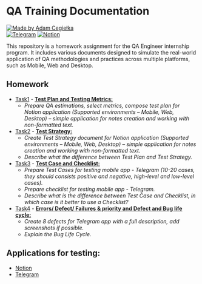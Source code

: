 # QA Training Documentation

[![Made by Adam Cegiełka](https://img.shields.io/badge/made%20by%20-Adam%20Cegielka-blue.svg?style=flat-square)](https://adamcegielka.pl) <br>
[![Telegram](https://img.shields.io/badge/Testing%20App-Telegram-24A1DE.svg?logo=telegram)](https://web.telegram.org)
[![Notion](https://img.shields.io/badge/Testing%20App-Notion-000000.svg?logo=notion)](https://www.notion.so)

This repository is a homework assignment for the QA Engineer internship program. It includes various documents designed to simulate the real-world application of QA methodologies and practices across multiple platforms, such as Mobile, Web and Desktop.

## Homework

- [Task1](https://github.com/AdamCegGrid/practical_task_modul_5/tree/main/Task1) - [**Test Plan and Testing Metrics:**](https://github.com/AdamCegGrid/practical_task_modul_5/tree/main/Task1)  
    - *Prepare QA estimations, select metrics, compose test plan for Notion application (Supported environments – Mobile, Web, Desktop) – simple application for notes creation and working with non-formatted text.*
- [Task2](https://github.com/AdamCegGrid/practical_task_modul_5/tree/main/Task2) - [**Test Strategy:**](https://github.com/AdamCegGrid/practical_task_modul_5/tree/main/Task2)  
    - *Create Test Strategy document for Notion application (Supported environments – Mobile, Web, Desktop) – simple application for notes creation and working with non-formatted text.*  
    - *Describe what the difference between Test Plan and Test Strategy.*
- [Task3](https://github.com/AdamCegGrid/practical_task_modul_5/tree/main/Task3) - [**Test Case and Checklist:**](https://github.com/AdamCegGrid/practical_task_modul_5/tree/main/Task3)  
    - *Prepare Test Cases for testing mobile app - Telegram (10-20 cases, they should consists positive and negative, high-level and low-level cases).*  
    - *Prepare checklist for testing mobile app - Telegram.*  
    - *Describe what is the difference between Test Case and Checklist, in which case is it better to use a Checklist?*
- [Task4](https://github.com/AdamCegGrid/practical_task_modul_5/tree/main/Task4) - [**Errors/ Defect/ Failures & priority and Defect and Bug life cycle:**](https://github.com/AdamCegGrid/practical_task_modul_5/tree/main/Task4)  
    - *Create 8 defects for Telegram app with a full description, add screenshots if possible.*
    - *Explain the Bug Life Cycle.*

## Applications for testing:

- [Notion](https://www.notion.so)
- [Telegram](https://web.telegram.org)